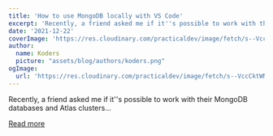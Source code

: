 ```yaml
---
title: 'How to use MongoDB locally with VS Code'
excerpt: 'Recently, a friend asked me if it''s possible to work with their MongoDB databases and Atlas clusters...'
date: '2021-12-22'
coverImage: 'https://res.cloudinary.com/practicaldev/image/fetch/s--VccCktWN--/c_imagga_scale,f_auto,fl_progressive,h_420,q_auto,w_1000/https://dev-to-uploads.s3.amazonaws.com/uploads/articles/cwxtgpuwsc2kuvyzxtoq.png'
author:
  name: Koders
  picture: "assets/blog/authors/koders.png"
ogImage:
  url: 'https://res.cloudinary.com/practicaldev/image/fetch/s--VccCktWN--/c_imagga_scale,f_auto,fl_progressive,h_420,q_auto,w_1000/https://dev-to-uploads.s3.amazonaws.com/uploads/articles/cwxtgpuwsc2kuvyzxtoq.png'
---
```


Recently, a friend asked me if it''s possible to work with their MongoDB databases and Atlas clusters...

[Read more](https://dev.to/heymich/how-to-use-mongodb-locally-with-vs-code-jgm)
